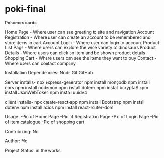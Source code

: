 # poki-final

Pokemon cards

Home Page - Where user can see greeting to site and navigation Account Registration - Where user can create an account to be remembered and store items in cart Account Login - Where user can login to account Product List Page - Where users can explore the wide variety of dinosaurs Product Details - Where users can click on item and be shown product details Shopping Cart - Where users can see the items they want to buy Contact - Where users can contact company

Installation Dependencies: Node Git GitHub

Server installs- npx express-generator npm install mongodb npm install cors npm install nodemon npm install dotenv npm install bcryptJS npm install JsonWebToken npm install uuidv4

client installs- npx create-react-app npm install Bootstrap npm install dotenv npm install axios npm install react-router-dom

Usage: -Pic of Home Page -Pic of Registration Page -Pic of Login Page -Pic of item catalogue -Pic of shopping cart

Contributing: No

Author: Me

Project Status: in the works
